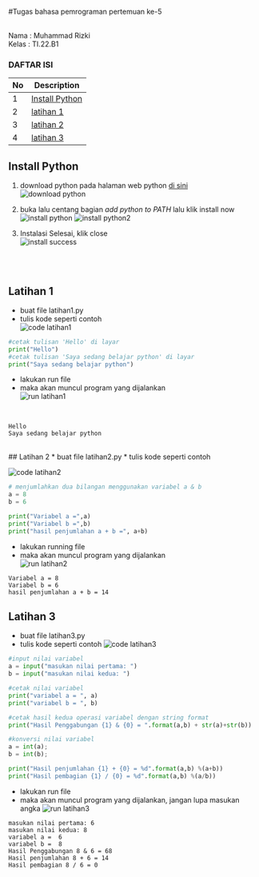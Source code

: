 #Tugas bahasa pemrograman pertemuan ke-5

<br>
Nama : Muhammad Rizki <br>
Kelas : TI.22.B1<br>

### DAFTAR ISI <br>
| No | Description | 
| ----- | ----- |
| 1 | [Install Python](#Install-Python)|
| 2 | [latihan 1](#Latihan-1) |
| 3 | [latihan 2](#Latihan-2) |
| 4 | [latihan 3](#Latihan-3) |

## Install Python
1. download python pada halaman web python [di sini](https://python.org) <br>
![download python](https://user-images.githubusercontent.com/115475511/197359893-312b55d5-740a-4ecb-8dd5-2e1ccb27bbf4.PNG)
2. buka lalu centang bagian *add python to PATH* lalu klik install now <br>
![install python](https://user-images.githubusercontent.com/115475511/197359900-a854eb05-44bd-48c0-a4b8-55dbd00ad7fa.PNG)
![install python2](https://user-images.githubusercontent.com/115475511/197359901-3d8c3ec5-4ae8-46b2-b477-3f34cd000690.PNG)

3. Instalasi Selesai, klik close <br>
![install success](https://user-images.githubusercontent.com/115475511/197359909-4d563154-b737-4d00-87d1-ba1a961aae2e.PNG)

<br><br>

## Latihan 1
* buat file latihan1.py
* tulis kode seperti contoh <br>
![code latihan1](https://user-images.githubusercontent.com/115475511/197359922-3dbf816a-0a5a-4958-b48e-62abd6a69e7d.PNG)

```python
#cetak tulisan 'Hello' di layar
print("Hello")
#cetak tulisan 'Saya sedang belajar python' di layar
print("Saya sedang belajar python")
```

* lakukan run file
* maka akan muncul program yang dijalankan <br>
![run latihan1](https://user-images.githubusercontent.com/115475511/197359966-08e16d58-ad2a-4fac-90a5-598a4258ef3e.PNG)
<br>

```
Hello
Saya sedang belajar python
```

<br>
## Latihan 2
* buat file latihan2.py
* tulis kode seperti contoh <br>

![code latihan2](https://user-images.githubusercontent.com/115475511/197359987-a4965e2f-9a14-4547-9974-2206d543190c.PNG)

``` python
# menjumlahkan dua bilangan menggunakan variabel a & b
a = 8
b = 6

print("Variabel a =",a)
print("Variabel b =",b)
print("hasil penjumlahan a + b =", a+b)
```
* lakukan running file
* maka akan muncul program yang dijalankan <br>
![run latihan2](https://user-images.githubusercontent.com/115475511/197360248-64841aa7-fc91-42c0-a08c-d8cec0da297a.PNG)


```
Variabel a = 8
Variabel b = 6
hasil penjumlahan a + b = 14
```


## Latihan 3
* buat file latihan3.py
* tulis kode seperti contoh
![code latihan3](https://user-images.githubusercontent.com/115475511/197359999-4fe3c58d-e192-4964-85ef-65e63f9955b8.PNG)

```python
#input nilai variabel
a = input("masukan nilai pertama: ")
b = input("masukan nilai kedua: ")

#cetak nilai variabel
print("variabel a = ", a)
print("variabel b = ", b)

#cetak hasil kedua operasi variabel dengan string format
print("Hasil Penggabungan {1} & {0} = ".format(a,b) + str(a)+str(b))

#konversi nilai variabel 
a = int(a);
b = int(b);

print("Hasil penjumlahan {1} + {0} = %d".format(a,b) %(a+b))
print("Hasil pembagian {1} / {0} = %d".format(a,b) %(a/b))
```
* lakukan run file
* maka akan muncul program yang dijalankan, jangan lupa masukan angka
![run latihan3](https://user-images.githubusercontent.com/115475511/197360015-c7d57094-02fa-4b24-85b1-c09248b24688.PNG)


```
masukan nilai pertama: 6
masukan nilai kedua: 8
variabel a =  6
variabel b =  8
Hasil Penggabungan 8 & 6 = 68
Hasil penjumlahan 8 + 6 = 14
Hasil pembagian 8 / 6 = 0
```
